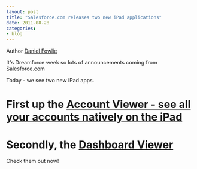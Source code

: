```yaml
---
layout: post
title: "Salesforce.com releases two new iPad applications"
date: 2011-08-28
categories: 
- blog
---
```


Author [Daniel Fowlie](/crew.html#df)

It's Dreamforce week so lots of announcements coming from Salesforce.com

Today - we see two new iPad apps.

# First up the [Account Viewer - see all your accounts natively on the iPad](http://itunes.apple.com/us/app/account-viewer/id458454196?mt=8)
# Secondly, the [Dashboard Viewer](http://itunes.apple.com/us/app/salesforce-mobile-dashboards/id457642972?mt=8)

Check them out now!
